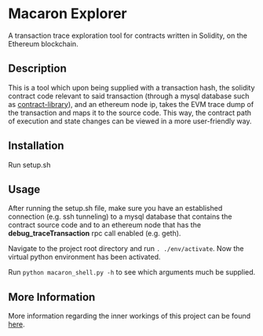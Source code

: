 # Macaron Explorer

A transaction trace exploration tool for contracts written in Solidity, on the Ethereum blockchain.

## Description
This is a tool which upon being supplied with a transaction hash, the solidity contract code relevant to said transaction (through a mysql database such as [contract-library](https://contract-library.com)), and an ethereum node ip, takes the EVM trace dump of the transaction and maps it to the source code. This way, the contract path of execution and state changes can be viewed in a more user-friendly way.

## Installation
Run setup.sh

## Usage

After running the setup.sh file, make sure you have an established connection (e.g. ssh tunneling) to a mysql database that contains the contract source code and to an ethereum node that has the **debug_traceTransaction** rpc call enabled (e.g. geth).

Navigate to the project root directory and run `. ./env/activate`. Now the virtual python environment has been activated.

Run `python macaron_shell.py -h` to see which arguments much be supplied.

## More Information

More information regarding the inner workings of this project can be found [here](https://pergamos.lib.uoa.gr/uoa/dl/frontend/file/lib/default/data/2932336/theFile). 
